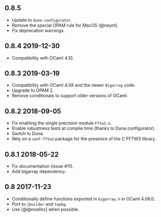 0.8.5
-----

- Update to `dune-configurator`.
- Remove the special OPAM rule for MacOS (@neynt).
- Fix deprecation warnings.

0.8.4 2019-12-30
----------------

- Compatibility with OCaml 4.10.

0.8.3 2019-03-19
----------------

- Compatibility with OCaml 4.08 and the newer `Bigarray` code.
- Upgrade to OPAM 2.
- Remove conditionals to support older versions of OCaml.

0.8.2 2018-09-05
----------------

- Fix enabling the single precision module `Fftw3.S`.
- Enable robustness tests at compile time (thanks to Dune.configurator).
- Switch to Dune.
- Rely on a `conf-fftw3` package for the presence of the C FFTW3 library.

0.8.1 2018-05-22
----------------

- Fix documentation (issue #11).
- Add bigarray dependency.

0.8 2017-11-23
--------------

- Conditionally define functions exported in `bigarray.h` in OCaml
  4.06.0.
- Port to `jbuilder` and `topkg`.
- Use [@@noalloc] when possible.
